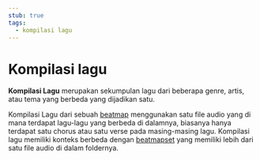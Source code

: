 ```yaml
---
stub: true
tags:
  - kompilasi lagu
---
```


# Kompilasi lagu

**Kompilasi Lagu** merupakan sekumpulan lagu dari beberapa genre, artis, atau tema yang berbeda yang dijadikan satu.

Kompilasi Lagu dari sebuah [beatmap](/wiki/Beatmaps) menggunakan satu file audio yang di mana terdapat lagu-lagu yang berbeda di dalamnya, biasanya hanya terdapat satu chorus atau satu verse pada masing-masing lagu. Kompilasi lagu memiliki konteks berbeda dengan [beatmapset](/wiki/Beatmaps/Beatmapsets) yang memiliki lebih dari satu file audio di dalam foldernya.
